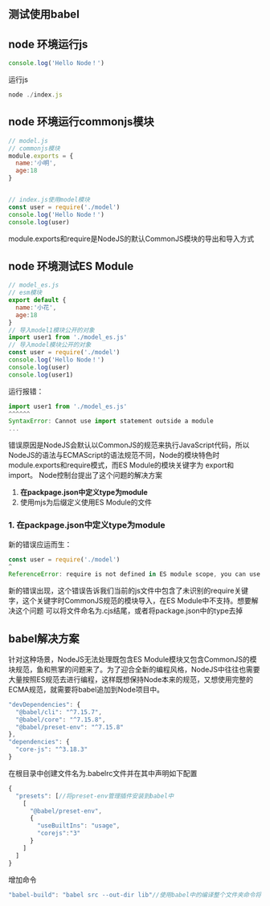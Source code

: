## 测试使用babel

## node 环境运行js
```js
console.log('Hello Node！')
```
运行js
```js
node ./index.js
```

## node 环境运行commonjs模块
```js
// model.js
// commonjs模块
module.exports = {
  name:'小明',
  age:18
}


// index.js使用model模块
const user = require('./model')
console.log('Hello Node！')
console.log(user)

```
module.exports和require是NodeJS的默认CommonJS模块的导出和导入方式


## node 环境测试ES Module

```js
// model_es.js 
// esm模块
export default {
  name:'小花',
  age:18
}
// 导入model1模块公开的对象
import user1 from './model_es.js'
// 导入model模块公开的对象
const user = require('./model')
console.log('Hello Node！')
console.log(user)
console.log(user1)
```

运行报错：
```js
import user1 from './model_es.js'
^^^^^^
SyntaxError: Cannot use import statement outside a module
...
```
错误原因是NodeJS会默认以CommonJS的规范来执行JavaScript代码，所以NodeJS的语法与ECMAScript的语法规范不同，Node的模块特色时module.exports和require模式，而ES Module的模块关键字为 export和import。
Node控制台提出了这个问题的解决方案
1. **在packpage.json中定义type为module**
2. 使用mjs为后缀定义使用ES Module的文件


### 1. 在packpage.json中定义type为module
新的错误应运而生：
```js
const user = require('./model')
^
ReferenceError: require is not defined in ES module scope, you can use import instead
```

新的错误出现，这个错误告诉我们当前的js文件中包含了未识别的require关键字，这个关键字时CommonJS规范的模块导入，在ES Module中不支持。想要解决这个问题
可以将文件命名为.cjs结尾，或者将package.json中的type去掉

## babel解决方案
针对这种场景，NodeJS无法处理既包含ES Module模块又包含CommonJS的模块规范，鱼和熊掌的问题来了。为了迎合全新的编程风格，NodeJS中往往也需要大量按照ES规范去进行编程，这样既想保持Node本来的规范，又想使用完整的ECMA规范，就需要将babel追加到Node项目中。
```js
"devDependencies": {
  "@babel/cli": "^7.15.7",
  "@babel/core": "^7.15.8",
  "@babel/preset-env": "^7.15.8"
},
"dependencies": {
  "core-js": "^3.18.3"
}
```

在根目录中创建文件名为.babelrc文件并在其中声明如下配置
```js
{
  "presets": [//将preset-env管理插件安装到babel中
    [
      "@babel/preset-env",
      {
        "useBuiltIns": "usage",
        "corejs":"3"
      }
    ]
  ]
}
```

增加命令
```js
"babel-build": "babel src --out-dir lib"//使用babel中的编译整个文件夹命令将当前的src文件夹输出到lib中
```